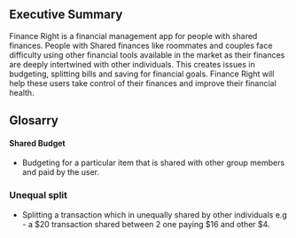 ## Executive Summary

Finance Right is a financial management app for people with shared finances. People with Shared finances like roommates and couples face difficulty using other financial tools available in the market as their finances are deeply intertwined with other individuals. This creates issues in budgeting, splitting bills and saving for financial goals. Finance Right will help these users take control of their finances and improve their financial health.

## Glosarry

#### Shared Budget
- Budgeting for a particular item that is shared with other group members and paid by the user.

### Unequal split
- Splitting a transaction which in unequally shared by other individuals e.g - a $20 transaction shared between 2 one paying $16 and other $4.





